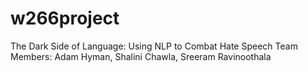 # w266project
The Dark Side of Language: Using NLP to Combat Hate Speech
Team Members: Adam Hyman, Shalini Chawla, Sreeram Ravinoothala
